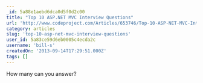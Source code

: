 ```yaml
---
_id: 5a88e1aebd6dca0d5f0d2c00
title: "Top 10 ASP.NET MVC Interview Questions"
url: 'http://www.codeproject.com/Articles/653746/Top-10-ASP-NET-MVC-Interview-Questions'
category: articles
slug: 'top-10-asp-net-mvc-interview-questions'
user_id: 5a83ce59d6eb0005c4ecda2c
username: 'bill-s'
createdOn: '2013-09-14T17:29:51.000Z'
tags: []
---
```


How many can you answer?
